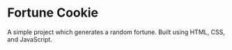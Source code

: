 # Fortune Cookie

A simple project which generates a random fortune. Built using HTML, CSS, and JavaScript.
